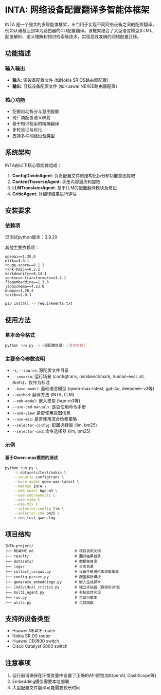 # INTA: 网络设备配置翻译多智能体框架

INTA 是一个强大的多智能体框架，专门用于实现不同网络设备之间的配置翻译，例如从诺基亚到华为路由器的CLI配置翻译。该框架结合了大型语言模型(LLM)、配置解析、语义理解和知识检索等技术，实现高效准确的网络配置迁移。

## 功能描述

### 输入输出
- **输入**: 源设备配置文件 (如Nokia SR OS路由器配置)
- **输出**: 目标设备配置文件 (如Huawei NE40E路由器配置)

### 核心功能
- 配置自动拆分与意图提取
- 跨厂商配置语义映射
- 基于知识检索的精确翻译
- 多轮验证与优化
- 支持多种网络设备类型

## 系统架构

INTA由以下核心智能体组成：

1. **ConfigDivideAgent**: 负责配置文件的结构化拆分和功能意图提取
3. **ContentTraverseAgent**: 手册内容遍历和提取
2. **LLMTranslatorAgent**: 基于LLM的配置翻译模块及修正
4. **CriticAgent**: 对翻译结果进行评估

## 安装要求

### 依赖项

已测试python版本：3.9.20

其他主要依赖项：

```
openai==1.39.0
nltk==3.9.1
rouge-score==0.1.2
rank-bm25==0.2.2
markdownify==0.14.1
sentence-transformers==3.3.1
flagembedding==1.3.3
jsonschema==4.23.0
numpy==1.26.4
torch==2.0.1
```

```bash
pip install -r requirements.txt
```

## 使用方法

### 基本命令格式
```bash
python run.py -s <源配置目录> [其他参数]
```

### 主要命令参数说明
- `-s`, `--source`: 源配置文件目录
- `--senario`: 运行场景 (configtrans, minibenchmark, human-eval, all, 8refs)，仅作为标注
- `--base-model`: 基础语言模型 (qwen-max-latest, gpt-4o, deepseek-v3等)
- `--method`: 翻译方法 (INTA, LLM)
- `--emb-model`: 嵌入模型 (bge-m3等)
- `--use-cmd-manuals`: 是否使用命令手册
- `--use-view`: 是否使用视图信息
- `--use-mix`: 是否使用混合检索策略
- `--selector-config`: 配置选择器 (llm, bm25)
- `--selector-cmd`: 命令选择器 (llm, bm25)

### 示例

#### 基于Qwen-max模型的测试
```bash
python run.py \
    -s datasets/test/nokia \
    --senario configtrans \
    --base-model qwen-max-latest \
    --method INTA \
    --emb-model bge-m3 \
    --use-cmd-manuals \
    --use-view \
    --use-mix \
    --selector-config llm \
    --selector-cmd bm25 \
    > run_test_qwen.log
```

## 项目结构
```
INTA-project/
├── README.md                   # 项目说明文档
├── result/                     # 翻译结果目录
├── datasets/                   # 数据集目录
├── logs/                       # 日志目录
├── collect_corpus.py           # 设备手册语料库收集脚本
├── config_parser.py            # 配置解析模块
├── generate_embeddings.py      # 嵌入生成脚本
├── individual_critics.py       # 独立评估器（翻译后评估）
├── multi_agent.py              # 多智能体实现
├── run.py                      # 主运行脚本
└── utils.py                    # 工具函数
```

## 支持的设备类型
- Huawei NE40E router
- Nokia SR OS router
- Huawei CE6800 switch
- Cisco Catalyst 6800 switch


## 注意事项
1. 运行前请确保在环境变量中设置了正确的API密钥(如OpenAI, DashScope等)
2. Embedding模型需要本地部署
3. 大型配置文件翻译可能需要较长时间
